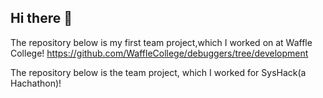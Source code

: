 ## Hi there 👋

The repository below is my first team project,which I worked on at Waffle College!
https://github.com/WaffleCollege/debuggers/tree/development

The repository below is the team project, which I worked for SysHack(a Hachathon)!







<!--
**wenseulrenjy/wenseulrenjy** is a ✨ _special_ ✨ repository because its `README.md` (this file) appears on your GitHub profile.

Here are some ideas to get you started:

- 🔭 I’m currently working on ...
- 🌱 I’m currently learning ...
- 👯 I’m looking to collaborate on ...
- 🤔 I’m looking for help with ...
- 💬 Ask me about ...
- 📫 How to reach me: ...
- 😄 Pronouns: ...
- ⚡ Fun fact: ...
-->
